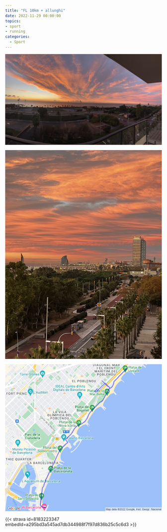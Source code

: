 ```yaml
---
title: "FL 10km + allunghi"
date: 2022-11-29 00:00:00
topics:
- sport
- running
categories:
  - Sport
---
```


![](images/IMG_2287.jpg)

![](images/IMG_2288-rotated.jpg)

![](images/20221129-activity-map.png)

{{< strava id=8183223347 embedId=a295bd3a545ad7db344988f7f97d836b25c5c6d3 >}}
